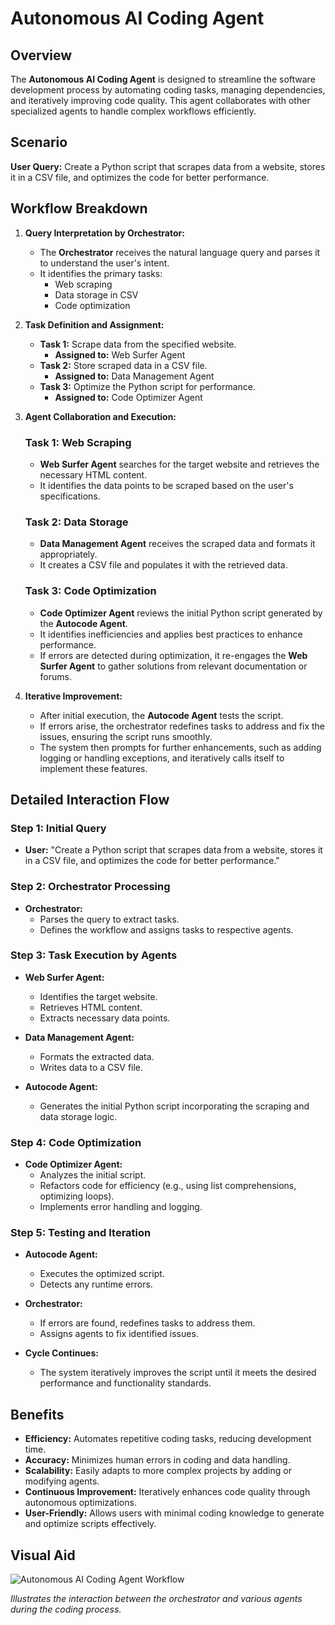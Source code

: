 # Autonomous AI Coding Agent

## **Overview**

The **Autonomous AI Coding Agent** is designed to streamline the software development process by automating coding tasks, managing dependencies, and iteratively improving code quality. This agent collaborates with other specialized agents to handle complex workflows efficiently.

## **Scenario**

**User Query:**
Create a Python script that scrapes data from a website, stores it in a CSV file, and optimizes the code for better performance.

## **Workflow Breakdown**

1. **Query Interpretation by Orchestrator:**
   - The **Orchestrator** receives the natural language query and parses it to understand the user's intent.
   - It identifies the primary tasks:
     - Web scraping
     - Data storage in CSV
     - Code optimization

2. **Task Definition and Assignment:**
   - **Task 1:** Scrape data from the specified website.
     - **Assigned to:** Web Surfer Agent
   - **Task 2:** Store scraped data in a CSV file.
     - **Assigned to:** Data Management Agent
   - **Task 3:** Optimize the Python script for performance.
     - **Assigned to:** Code Optimizer Agent

3. **Agent Collaboration and Execution:**

   ### **Task 1: Web Scraping**
   - **Web Surfer Agent** searches for the target website and retrieves the necessary HTML content.
   - It identifies the data points to be scraped based on the user's specifications.

   ### **Task 2: Data Storage**
   - **Data Management Agent** receives the scraped data and formats it appropriately.
   - It creates a CSV file and populates it with the retrieved data.

   ### **Task 3: Code Optimization**
   - **Code Optimizer Agent** reviews the initial Python script generated by the **Autocode Agent**.
   - It identifies inefficiencies and applies best practices to enhance performance.
   - If errors are detected during optimization, it re-engages the **Web Surfer Agent** to gather solutions from relevant documentation or forums.

4. **Iterative Improvement:**
   - After initial execution, the **Autocode Agent** tests the script.
   - If errors arise, the orchestrator redefines tasks to address and fix the issues, ensuring the script runs smoothly.
   - The system then prompts for further enhancements, such as adding logging or handling exceptions, and iteratively calls itself to implement these features.

## **Detailed Interaction Flow**

### **Step 1: Initial Query**
- **User:** "Create a Python script that scrapes data from a website, stores it in a CSV file, and optimizes the code for better performance."

### **Step 2: Orchestrator Processing**
- **Orchestrator:**
  - Parses the query to extract tasks.
  - Defines the workflow and assigns tasks to respective agents.

### **Step 3: Task Execution by Agents**
- **Web Surfer Agent:**
  - Identifies the target website.
  - Retrieves HTML content.
  - Extracts necessary data points.

- **Data Management Agent:**
  - Formats the extracted data.
  - Writes data to a CSV file.

- **Autocode Agent:**
  - Generates the initial Python script incorporating the scraping and data storage logic.

### **Step 4: Code Optimization**
- **Code Optimizer Agent:**
  - Analyzes the initial script.
  - Refactors code for efficiency (e.g., using list comprehensions, optimizing loops).
  - Implements error handling and logging.

### **Step 5: Testing and Iteration**
- **Autocode Agent:**
  - Executes the optimized script.
  - Detects any runtime errors.

- **Orchestrator:**
  - If errors are found, redefines tasks to address them.
  - Assigns agents to fix identified issues.

- **Cycle Continues:**
  - The system iteratively improves the script until it meets the desired performance and functionality standards.

## **Benefits**

- **Efficiency:** Automates repetitive coding tasks, reducing development time.
- **Accuracy:** Minimizes human errors in coding and data handling.
- **Scalability:** Easily adapts to more complex projects by adding or modifying agents.
- **Continuous Improvement:** Iteratively enhances code quality through autonomous optimizations.
- **User-Friendly:** Allows users with minimal coding knowledge to generate and optimize scripts effectively.

## **Visual Aid**

![Autonomous AI Coding Agent Workflow](images/autonomous_ai_coding_agent_workflow.png)

*Illustrates the interaction between the orchestrator and various agents during the coding process.*